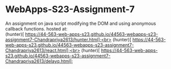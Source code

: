 # WebApps-S23-Assignment-7
An assignment on java script modifying the DOM and using anonymous callback functions.
hosted at:<br>
(hunter)[ https://44-563-web-apps-s23.github.io/44563-webapps-s23-assignment7-Chandrapriya2613/hunter.html];<br>
(hunter)[ https://44-563-web-apps-s23.github.io/44563-webapps-s23-assignment7-Chandrapriya2613/react.html];<br>
(hunter)[ https://44-563-web-apps-s23.github.io/44563-webapps-s23-assignment7-Chandrapriya2613/delayq.html];